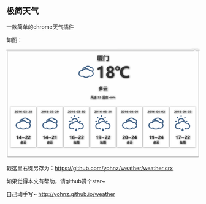 ## 极简天气
一款简单的chrome天气插件

如图：

![截图](./images/1.png "截图")

戳这里右键另存为：<https://github.com/yohnz/weather/weather.crx>


如果觉得本文有帮助，请github赏个star~


自己动手写~ http://yohnz.github.io/weather
